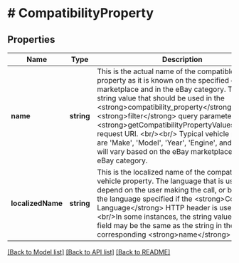 # # CompatibilityProperty

## Properties

Name | Type | Description | Notes
------------ | ------------- | ------------- | -------------
**name** | **string** | This is the actual name of the compatible vehicle property as it is known on the specified eBay marketplace and in the eBay category. This is the string value that should be used in the &lt;strong&gt;compatibility_property&lt;/strong&gt; and &lt;strong&gt;filter&lt;/strong&gt; query parameters of a &lt;strong&gt;getCompatibilityPropertyValues&lt;/strong&gt; request URI. &lt;br/&gt;&lt;br/&gt; Typical vehicle properties are &#39;Make&#39;, &#39;Model&#39;, &#39;Year&#39;, &#39;Engine&#39;, and &#39;Trim&#39;, but will vary based on the eBay marketplace and the eBay category. | [optional]
**localizedName** | **string** | This is the localized name of the compatible vehicle property. The language that is used will depend on the user making the call, or based on the language specified if the &lt;strong&gt;Content-Language&lt;/strong&gt; HTTP header is used.&lt;br/&gt;&lt;br/&gt;In some instances, the string value in this field may be the same as the string in the corresponding &lt;strong&gt;name&lt;/strong&gt; field. | [optional]

[[Back to Model list]](../../README.md#models) [[Back to API list]](../../README.md#endpoints) [[Back to README]](../../README.md)
